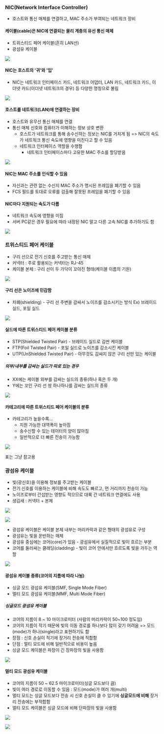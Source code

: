 ### NIC(Network Interface Controller)
- 호스트와 통신 매체를 연결하고, MAC 주소가 부여되는 네트워크 장비

#### 케이블(cable)은 NIC에 연결되는 물리 계층의 유선 통신 매체
- 트위스티드 페어 케이블(흔히 LAN선)
- 광섬유 케이블

![](../../README_resources/{FC63C073-D2EA-4F12-9B81-72C8982A84E3}.png)

#### NIC는 호스트의 '귀'와 '입'
- NIC는 네트워크 인터페이스 카드, 네트워크 어댑터, LAN 카드, 네트워크 카드, 이더넷 카드(이더넷 네트워크의 경우) 등 다양한 명칭으로 불림

![](../../README_resources/{D9A7CB99-55A5-49F6-A239-DD888A5F8009}.png)

#### 호스트를 네트워크(LAN)에 연결하는 장비
- 호스트와 유무선 통신 매체를 연결
- 통신 매체 신호와 컴퓨터가 이해하는 정보 상호 변환
	- 호스트가 네트워크를 통해 송수신하는 정보는 NIC를 거치게 됨 => NIC의 속도가 네트워크 통신 속도에 영향을 미친다고 할 수 있음
	- 네트워크 인터페이스 역할을 수행함
		- 네트워크 인터페이스마다 고유한 MAC 주소를 할당받음

![](../../README_resources/{11D12D43-733F-40DA-88A2-4C67FA2FD099}.png)

#### NIC는 MAC 주소를 인식할 수 있음
- 자신과는 관련 없는 수신지 MAC 주소가 명시된 프레임을 폐기할 수 있음
- FCS 필드를 토대로 오류를 검출해 잘못된 프레임을 폐기할 수 있음

#### NIC마다 지원되는 속도가 다름
- 네트워크 속도에 영향을 미침
- 서버 PC같은 경우 필요에 따라 내장된 NIC 말고 다른 고속 NIC를 추가하기도 함

![](../../README_resources/{7119C4C8-94E6-4850-A767-6E1742A959BF}.png)
### 트위스티드 페어 케이블
- 구리 선으로 전기 신호를 주고받는 통신 매체
- 커넥터 : 주로 활용되는 커넥터는 RJ-45
- 케이블 본체 : 구리 선이 두 가닥이 꼬아진 형태(케이블 이름의 기원)

![](../../README_resources/{2E08869B-F458-46DC-83E7-BBB5482D271C}.png)
#### 구리 선은 노이즈에 민감함
- 차폐(shielding) - 구리 선 주변을 감싸서 노이즈를 감소시키는 방식
Ex) 브레이드 실드, 포일 실드

![](../../README_resources/{E71965C7-6E2A-409D-BD1D-8CAA9C22F564}.png)
#### 실드에 따른 트위스티드 페어 케이블 분류
- STP(Shielded Twisted Pair) - 브레이드 실드로 감싼 케이블
- FTP(Foil Twisted Pair) - 포일 실드로 노이즈를 감소시킨 케이블
- UTP(UnShielded Twisted Pair) - 아무것도 감싸지 않은 구리 선만 있는 케이블

##### 외부/내부를 감싸는 실드가 따로 있는 경우
- XX에는 케이블 외부를 감싸는 실드의 종류(하나 혹은 두 개)
- Y에는 꼬인 구리 선 쌍 하나하나를 감싸는 실드의 종류

![](../../README_resources/{B023F0E6-07DA-4F24-89C5-97F9D8B51A74}.png)

#### 카테고리에 따른 트위스티드 페어 케이블의 분류
- 카테고리가 높을수록...
	- 지원 가능한 대역폭이 높아짐
	- 송수신할 수 있는 데이터의 양이 많아짐
	- 일반적으로 더 빠른 전송이 가능함
 
![](../../README_resources/{7F9CA990-0DC2-436E-8930-2032A7A1B62E}.png)

표는 그냥 참고용

### 광섬유 케이블
- 빛(광신호)을 이용해 정보를 주고받는 케이블
- 전기 신호를 이용하는 케이블에 비해 속도도 빠르고, 먼 거리까지 전송이 가능
- 노이즈로부터 간섭받는 영향도 적으므로 대륙 간 네트워크 연결에도 사용
- 생김새 : 커넥터 + 본체

![](../../README_resources/{94A4DE84-B77E-4205-98E0-F1447569EB80}.png)


![](../../README_resources/{D934A612-55E3-4EB8-BC71-B6E8A1850666}.png)

- 광섬유 케이블은 케이블 본체 내부는 머리카락과 같은 형태의 광섬유로 구성
- 광섬유는 빛을 운반하는 매체
- 광섬유 중심에는 코어(core)가 있음 - 광섬유에서 실질적으로 빛이 흐르는 부분
- 코어를 둘러싸는 클래딩(cladding) - 빛이 코어 안에서만 흐르도록 빛을 가두는 역할

![](../../README_resources/{6AE26122-EE21-4965-A97E-D0EF2F56B36E}.png)

#### 광섬유 케이블 종류(코어의 지름에 따라 나뉨)
- 싱글 모드 광섬유 케이블(SMF, Single Mode Fiber)
- 멀티 모드 광섬유 케이블(MMF, Multi Mode Fiber)

##### 싱글모드 광섬유 케이블
- 코어의 지름이 8 ~ 10 마이크로미터 (사람의 머리카락이 50~100 정도임)
- 코어의 지름이 작기 때문에 빛의 이동 경로를 하나보다 많이 갖기 어려움 
	=> 모드(mode)가 하나(single)라고 표현하기도 함
- 장점 : 신호 손실이 적기에 장거리 전송에 적합함
- 단점 : 멀티 모드에 비해 일반적으로 비용이 높음
- 싱글 모드 케이블은 파장이 긴 장파장의 빛을 사용함

![](../../README_resources/{4A262F74-D9D7-4C02-8329-99E3269724DC}.png)
#### 멀티 모드 광섬유 케이블
- 코어의 지름이 50 ~ 62.5 마이크로미터(싱글 모드보다 큼)
- 빛이 여러 경로로 이동할 수 있음 : 모드(mode)가 여러 개(multi)
- 멀티 모드는 싱글 모드보다 전송 시 신호 손실이 클 수 있기에 **싱글모드에 비해** 장거리 전송에는 부적합함
- 멀티 모드 케이블은 싱글 모드에 비해 단파장의 빛을 사용함

![](../../README_resources/{1AF9624E-AD44-4DD5-AC21-676278A45755}.png)

![](../../README_resources/{7FF96153-B9BE-41C9-9C0B-BE53C3C2214A}.png)


